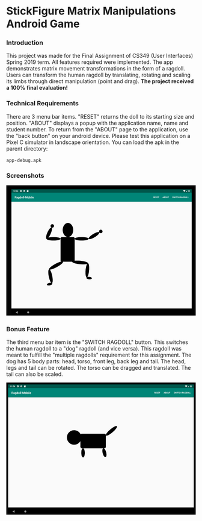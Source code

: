 # StickFigure Matrix Manipulations Android Game

### Introduction

This project was made for the Final Assignment of CS349 (User Interfaces) Spring 2019 term. All features required were implemented. The app demonstrates matrix movement transformations in the form of a ragdoll. Users can transform the human ragdoll by translating, rotating and scaling its limbs through direct manipulation (point and drag). **The project received a 100% final evaluation!**

### Technical Requirements

There are 3 menu bar items. "RESET" returns the doll to its starting size and position. "ABOUT" displays a popup with the application name, name and student number. To return from the "ABOUT" page to the application, use the "back button" on your android device. Please test this application on a Pixel C simulator in landscape orientation. You can load the apk in the parent directory:

```
app-debug.apk
```

### Screenshots

![Alt text](/stickGameSS.png?raw=true "in-game screenshot")


### Bonus Feature

The third menu bar item is the "SWITCH RAGDOLL" button. This switches the human ragdoll to a "dog" ragdoll (and vice versa). This ragdoll was meant to fulfill the "multiple ragdolls" requirement for this assignment. The dog has 5 body parts: head, torso, front leg, back leg and tail. The head, legs and tail can be rotated. The torso can be dragged and translated. The tail can also be scaled. 

![Alt text](/dogFigureSS.png?raw=true "dog figure screenshot")
